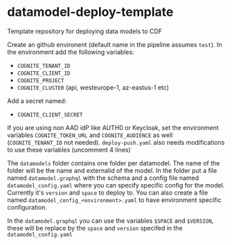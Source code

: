 # datamodel-deploy-template
Template repository for deploying data models to CDF

Create an github environent (default name in the pipeline assumes `test`).
In the environment add the following variables:
- `COGNITE_TENANT_ID`
- `COGNITE_CLIENT_ID`
- `COGNITE_PROJECT`
- `COGNITE_CLUSTER` (api, westeurope-1, az-eastus-1 etc)

Add a secret named:
- `COGNITE_CLIENT_SECRET`

If you are using non AAD idP like AUTH0 or Keycloak, set the environment variables `COGNITE_TOKEN_URL` and `COGNITE_AUDIENCE` as well (`COGNITE_TENANT_ID` not needed). `deploy-push.yaml` also needs modifications to use these variables (uncomment 4 lines)


The `datamodels` folder contains one folder per datamodel. The name of the folder will be the name and externalid of the model. In the folder put a file named `datamodel.graphql` with the schema and a config file named `datamodel_config.yaml` where you can specify specific config for the model. Currently it's `version` and `space` to deploy to. You can also create a file named `datamodel_config_<environment>.yaml` to have environment specific configuration.

In the `datamodel.graphql` you can use the variables `$SPACE` and `$VERSION`, these will be replace by the `space` and `version` specifed in the `datamodel_config.yaml`
